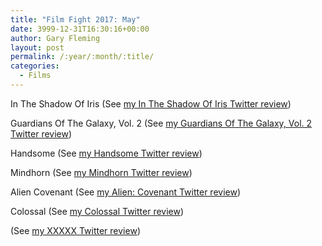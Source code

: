 ```yaml
---
title: "Film Fight 2017: May"
date: 3999-12-31T16:30:16+00:00
author: Gary Fleming
layout: post
permalink: /:year/:month/:title/
categories:
  - Films
---
```


In The Shadow Of Iris (See [my In The Shadow Of Iris Twitter review](https://twitter.com/garyfleming/status/859516985838882817))

Guardians Of The Galaxy, Vol. 2 (See [my Guardians Of The Galaxy, Vol. 2 Twitter review](https://twitter.com/garyfleming/status/861562477150130176))

Handsome (See [my Handsome Twitter review](https://twitter.com/garyfleming/status/861563128949215232))

Mindhorn (See [my Mindhorn Twitter review](https://twitter.com/garyfleming/status/863334047736528900))


Alien Covenant (See [my Alien: Covenant Twitter review](https://twitter.com/garyfleming/status/865897155181064193))

Colossal (See [my Colossal Twitter review](https://twitter.com/garyfleming/status/867084714590564353))

(See [my XXXXX Twitter review]())
